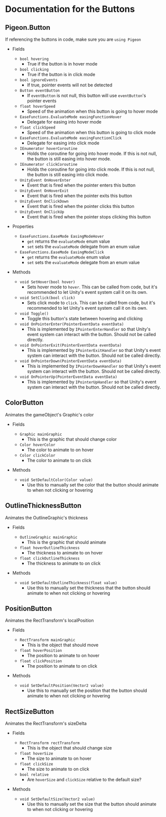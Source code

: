 # Documentation for the Buttons

## Pigeon.Button
If referencing the buttons in code, make sure you are `using Pigeon`

* Fields
	* `bool hovering`
		* True if the button is in hover mode
	* `bool clicking`
		* True if the button is in click mode
	* `bool ignoreEvents`
		* If true, pointer events will not be detected
	* `Button eventButton`
		* If `eventButton` is not null, this button will use `eventButton`'s pointer events
	* `float hoverSpeed`
		* Speed of the animation when this button is going to hover mode
	* `EaseFunctions.EvaluateMode easingFunctionHover`
		* Delegate for easing into hover mode
	* `float clickSpeed`
		* Speed of the animation when this button is going to click mode
	* `EaseFunctions.EvaluateMode easingFunctionClick`
		* Delegate for easing into click mode
	* `IEnumerator hoverCoroutine`
		* Holds the coroutine for going into hover mode. If this is not null, the button is still easing into hover mode.
	* `IEnumerator clickCoroutine`
		* Holds the coroutine for going into click mode. If this is not null, the button is still easing into click mode.
	* `UnityEvent OnHoverEnter`
		* Event that is fired when the pointer enters this button
	* `UnityEvent OnHoverExit`
		* Event that is fired when the pointer exits this button
	* `UnityEvent OnClickDown`
		* Event that is fired when the pointer clicks this button
	* `UnityEvent OnClickUp`
		* Event that is fired when the pointer stops clicking this button

* Properties
	* `EaseFunctions.EaseMode EasingModeHover`
		* `get` returns the `evaluateMode` enum value
		* `set` sets the `evaluateMode` delegate from an enum value
	* `EaseFunctions.EaseMode EasingModeClick`
		* `get` returns the `evaluateMode` enum value
		* `set` sets the `evaluateMode` delegate from an enum value

* Methods
	* `void SetHover(bool hover)`
		* Sets hover mode to `hover`. This can be called from code, but it's recommended to let Unity's event system call it on its own.
	* `void SetClick(bool click)`
		* Sets click mode to `click`. This can be called from code, but it's recommended to let Unity's event system call it on its own.
	* `void Toggle()`
		* Toggle this button's state between hovering and clicking
	* `void OnPointerEnter(PointerEventData eventData)`
		* This is implemented by `IPointerEnterHandler` so that Unity's event system can interact with the button. Should not be called directly.
	* `void OnPointerExit(PointerEventData eventData)`
		* This is implemented by `IPointerExitHandler` so that Unity's event system can interact with the button. Should not be called directly.
	* `void OnPointerDown(PointerEventData eventData)`
		* This is implemented by `IPointerDownHandler` so that Unity's event system can interact with the button. Should not be called directly.
	* `void OnPointerUp(PointerEventData eventData)`
		* This is implemented by `IPointerUpHandler` so that Unity's event system can interact with the button. Should not be called directly.

## ColorButton
Animates the gameObject's Graphic's color

* Fields
	* `Graphic mainGraphic`
		* This is the graphic that should change color
	* `Color hoverColor`
		* The color to animate to on hover
	* `Color clickColor`
		* The color to animate to on click

* Methods
	* `void SetDefaultColor(Color value)`
		* Use this to manually set the color that the button should animate to when not clicking or hovering

## OutlineThicknessButton
Animates the OutlineGraphic's thickness

* Fields
	* `OutlineGraphic mainGraphic`
		* This is the graphic that should animate
	* `float hoverOutlineThickness`
		* The thickness to animate to on hover
	* `float clickOutlineThickness`
		* The thickness to animate to on click

* Methods
	* `void SetDefaultOutlineThickness(float value)`
		* Use this to manually set the thickness that the button should animate to when not clicking or hovering

## PositionButton
Animates the RectTransform's localPosition

* Fields
	* `RectTransform mainGraphic`
		* This is the object that should move
	* `float hoverPosition`
		* The position to animate to on hover
	* `float clickPosition`
		* The position to animate to on click

* Methods
	* `void SetDefaultPosition(Vector2 value)`
		* Use this to manually set the position that the button should animate to when not clicking or hovering

## RectSizeButton
Animates the RectTransform's sizeDelta

* Fields
	* `RectTransform rectTransform`
		* This is the object that should change size
	* `float hoverSize`
		* The size to animate to on hover
	* `float clickSize`
		* The size to animate to on click
	* `bool relative`
		* Are `hoverSize` and `clickSize` relative to the default size?

* Methods
	* `void SetDefaultSize(Vector2 value)`
		* Use this to manually set the size that the button should animate to when not clicking or hovering
